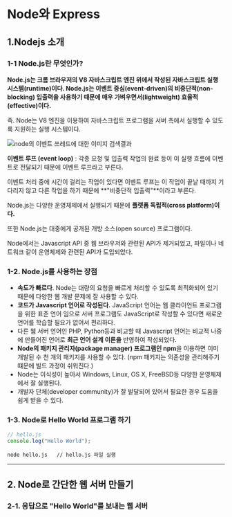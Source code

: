# Node와 Express

## 1.Nodejs 소개

### 1-1 Node.js란 무엇인가?

**Node.js는 크롬 브라우저의 V8 자바스크립트 엔진 위에서 작성된 자바스크립트 실행 시스템(runtime)이다. Node.js는 이벤트 중심(event-driven)의 비중단적(non-blocking) 입출력을 사용하기 때문에 매우 가벼우면서(lightweight) 효율적(effective)이다.**

즉. Node는 V8 엔진을 이용하여 자바스크립트 프로그램을 서버 측에서 실행할 수 있도록 지원하는 실행 시스템이다.

![node의 이벤트 쓰레드에 대한 이미지 검색결과](https://images.velog.io/post-images/jakeseo_me/f91dc1f0-57a8-11e9-8ae5-8fb184badb72/nodejs-architecture.png)

**이벤트 루프 (event loop)** : 각종 요청 및 입출력 작업의 완료 등이 이 실행 흐름에 이벤트로 전달되기 때문에 이벤트 루프라고 부른다.

이벤트 처리 중에 시간이 걸리는 작업이 있다면 이벤트 루프는 이 작업이 끝날 때까지 기다리지 않고 다른 작업을 하기 때문에
**"비중단적 입출력"**이라고 부른다.

Node.js는 다양한 운영체제에서 실행되기 때문에 **플랫폼 독립적(cross platform)이다.**

또한 Node.js는 대중에게 공개된 개방 소스(open source) 프로그램이다.

Node에서는 Javascript API 중 웹 브라우저와 관련된 API가 제거되었고, 파일이나 네트워크 같이 운영체제와 관련된 API가 도입되었다.

### 1-2. Node.js를 사용하는 장점

- **속도가 빠르다**. Node는 대량의 요청을 빠르게 처리할 수 있도록 최적화되어 있기 때문에 다양한 웹 개발 문제에 잘 사용할 수 있다.
- **코드가 Javascript 언어로 작성된다.** JavaScript 언어는 웹 클라이언트 프로그램을 위한 표준 언어 임으로 서버 프로그램도 JavaScript로 작성할 수 있다면 새로운 언어를 학습할 필요가 없어서 편리하다.
- 다른 웹 서버 언어인 PHP, Python등과 비교할 때 Javascript 언어는 비교적 나중에 만들어진 언어로 **최근 언어 설계 이론을** 반영하여 작성되었다.
- **Node의 패키지 관리자(package manager) 프로그램인 npm**을 이용하면 이미 개발된 수 천 개의 패키지를 사용할 수 있다. (npm 패키지는 의존성을 관리해주기 떄문에 빌드 과정이 쉬워진다.)
- Node는 이식성이 높아서 Windows, Linux, OS X, FreeBSD등 다양한 운영체제에서 잘 실행된다.
- 개발자 단체(developer community)가 잘 발달되어 있어서 필요한 경우 도움을 쉽게 받을 수 있다.

### 1-3. Node로 Hello World 프로그램 하기

```javascript
// hello.js
console.log("Hello World");
```

```
node hello.js	// hello.js 파일 실행
```

---

## 2. Node로 간단한 웹 서버 만들기

### 2-1. 응답으로 "Hello World"를 보내는 웹 서버

### 



















